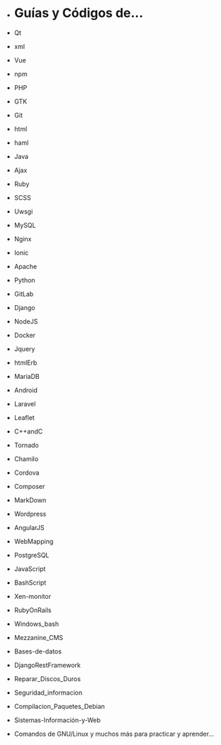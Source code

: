 - # Guías y Códigos de...

- Qt
- xml
- Vue
- npm
- PHP
- GTK
- Git
- html
- haml
- Java
- Ajax
- Ruby
- SCSS
- Uwsgi
- MySQL
- Nginx
- Ionic
- Apache
- Python
- GitLab
- Django
- NodeJS
- Docker
- Jquery
- htmlErb
- MariaDB
- Android
- Laravel
- Leaflet
- C++andC
- Tornado
- Chamilo
- Cordova
- Composer
- MarkDown
- Wordpress
- AngularJS
- WebMapping
- PostgreSQL
- JavaScript
- BashScript
- Xen-monitor
- RubyOnRails
- Windows_bash
- Mezzanine_CMS
- Bases-de-datos
- DjangoRestFramework
- Reparar_Discos_Duros
- Seguridad_informacion
- Compilacion_Paquetes_Debian
- Sistemas-Información-y-Web
- Comandos de GNU/Linux y muchos más para practicar y aprender...
